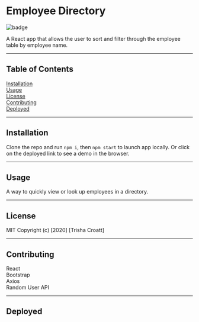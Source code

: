 # Employee Directory
    
![badge](https://img.shields.io/badge/license-MIT-green)

A React app that allows the user to sort and filter through the employee table by employee name.

---

## Table of Contents
[Installation](#installation)\
[Usage](#usage)\
[License](#license)\
[Contributing](#contributing)\
[Deployed](#deployed)

---

## Installation
Clone the repo and run ``` npm i ```, then ``` npm start ``` to launch app locally. Or click on the deployed link to see a demo in the browser.

---

## Usage
A way to quickly view or look up employees in a directory.

---

## License
MIT
Copyright (c) [2020] [Trisha Croatt]

---

## Contributing
React\
Bootstrap\
Axios\
Random User API

---

## Deployed
